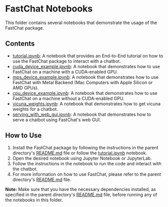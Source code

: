 # FastChat Notebooks

This folder contains several notebooks that demonstrate the usage of the FastChat package.

## Contents

- [tutorial.ipynb](tutorial.ipynb): A notebook that provides an End-to-End tutorial on how to use the FastChat package to interact with a chatbot.
- [cuda_device_example.ipynb](cuda_device_example.ipynb): A notebook that demonstrates how to use FastChat on a machine with a CUDA-enabled GPU.
- [mps_device_example.ipynb](mps_device_example.ipynb): A notebook that demonstrates how to use FastChat with Metal Backend (Mac Computers with Apple Silicon or AMD GPUs).
- [cpu_device_example.ipynb](cpu_device_example.ipynb): A notebook that demonstrates how to use FastChat on a machine without a CUDA-enabled GPU.
- [vicuna_weights.ipynb](vicuna_weights.ipynb): A notebook that demonstrates how to get vicuna weights for a chatbot.
- [serving_with_web_gui.ipynb](serving_with_web_gui.ipynb): A notebook that demonstrates how to serve a chatbot using FastChat's web GUI.
## How to Use

1. Install the FastChat package by following the instructions in the parent directory's [README.md](../README.md) file or follow the [tutorial.ipynb](tutorial.ipynb) notebook.
2. Open the desired notebook using Jupyter Notebook or JupyterLab.
3. Follow the instructions in the notebook to run the code and interact with the chatbot.
4. For more information on how to use FastChat, please refer to the parent directory's [README.md](../README.md) file.

**Note:** Make sure that you have the necessary dependencies installed, as specified in the parent directory's [README.md](../README.md) file, before running any of the notebooks in this folder.
